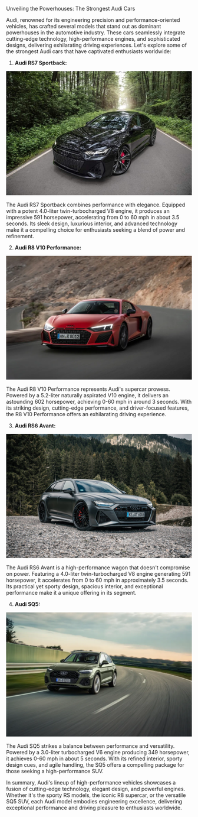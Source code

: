 Unveiling the Powerhouses: The Strongest Audi Cars

Audi, renowned for its engineering precision and performance-oriented vehicles, has crafted several models that stand out as dominant powerhouses in the automotive industry. These cars seamlessly integrate cutting-edge technology, high-performance engines, and sophisticated designs, delivering exhilarating driving experiences. Let's explore some of the strongest Audi cars that have captivated enthusiasts worldwide:

1. **Audi RS7 Sportback:**

![Audi RS7 Sportback](/Colored_Images/Audi_RS7_Sportback.jpg)

   The Audi RS7 Sportback combines performance with elegance. Equipped with a potent 4.0-liter twin-turbocharged V8 engine, it produces an impressive 591 horsepower, accelerating from 0 to 60 mph in about 3.5 seconds. Its sleek design, luxurious interior, and advanced technology make it a compelling choice for enthusiasts seeking a blend of power and refinement.


2. **Audi R8 V10 Performance:**

![Audi R8 V10 Performance](../Colored_Images/audi_r8_v10.jpg)

   The Audi R8 V10 Performance represents Audi's supercar prowess. Powered by a 5.2-liter naturally aspirated V10 engine, it delivers an astounding 602 horsepower, achieving 0-60 mph in around 3 seconds. With its striking design, cutting-edge performance, and driver-focused features, the R8 V10 Performance offers an exhilarating driving experience.


3. **Audi RS6 Avant:**

![Audi RS6 Avant](/Colored_Images/Audi_RS6_Avant.jpg)

   The Audi RS6 Avant is a high-performance wagon that doesn't compromise on power. Featuring a 4.0-liter twin-turbocharged V8 engine generating 591 horsepower, it accelerates from 0 to 60 mph in approximately 3.5 seconds. Its practical yet sporty design, spacious interior, and exceptional performance make it a unique offering in its segment.


4. **Audi SQ5:**

![Audi SQ5](/Colored_Images/Audi_SQ5.jpg)

   The Audi SQ5 strikes a balance between performance and versatility. Powered by a 3.0-liter turbocharged V6 engine producing 349 horsepower, it achieves 0-60 mph in about 5 seconds. With its refined interior, sporty design cues, and agile handling, the SQ5 offers a compelling package for those seeking a high-performance SUV.


In summary, Audi's lineup of high-performance vehicles showcases a fusion of cutting-edge technology, elegant design, and powerful engines. Whether it's the sporty RS models, the iconic R8 supercar, or the versatile SQ5 SUV, each Audi model embodies engineering excellence, delivering exceptional performance and driving pleasure to enthusiasts worldwide.
